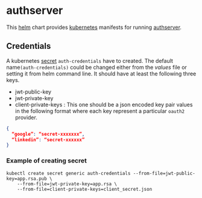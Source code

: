 # authserver
This [helm](https://github.com/kubernetes/helm) chart provides
[kubernetes](http://kubernetes.io) manifests for running
[authserver](https://github.com/dictyBase/authserver).

## Credentials
A kubernetes [secret](http://kubernetes.io/docs/user-guide/secrets/) `auth-credentials`
have to created. The default name`(auth-credentials)` could be changed either
from the *values* file or setting it from helm command line. It should have at
least the following three keys.

* jwt-public-key
* jwt-private-key
* client-private-keys : This one should be a json encoded key pair
  values in the following format where each key represent a
  particular `oauth2` provider.

```json
{
  “google”: “secret-xxxxxxx”,
  “linkedin”: “secret-xxxxxx”
}
```

### Example of creating secret

```shell
kubectl create secret generic auth-credentials --from-file=jwt-public-key=app.rsa.pub \
    --from-file=jwt-private-key=app.rsa \
    --from-file=client-private-keys=client_secret.json
```


